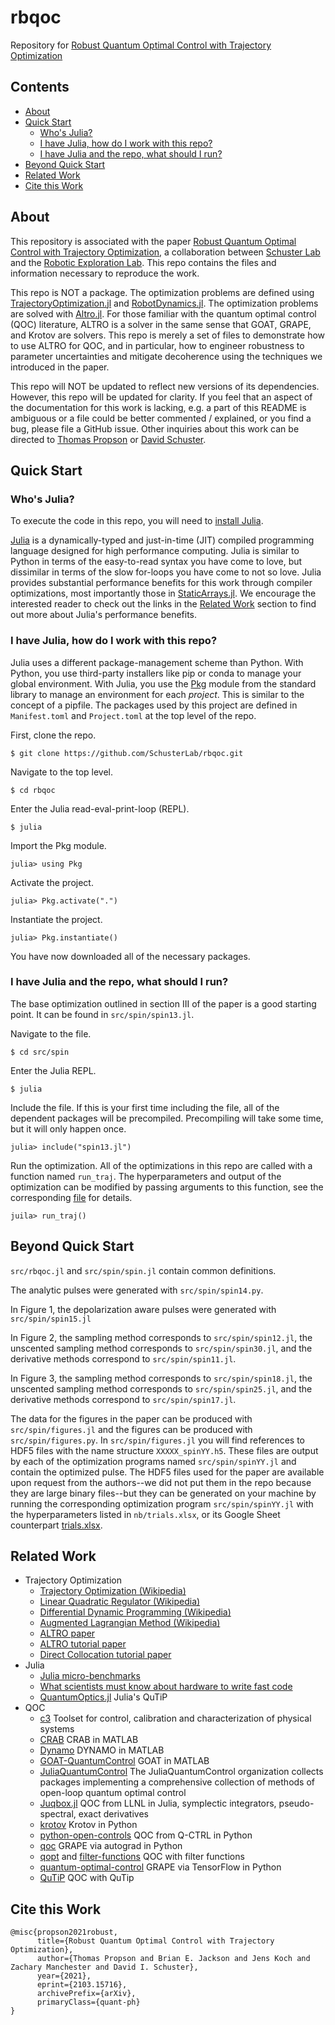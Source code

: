 # rbqoc
Repository for [Robust Quantum Optimal Control with Trajectory Optimization](https://arxiv.org/abs/2103.15716)

## Contents
- [About](#about)
- [Quick Start](#quick-start)
  - [Who's Julia?](#whos-julia)
  - [I have Julia, how do I work with this repo?](#i-have-julia-how-do-i-work-with-this-repo)
  - [I have Julia and the repo, what should I run?](#i-have-julia-and-the-repo-what-should-i-run)
- [Beyond Quick Start](#beyond-quick-start)
- [Related Work](#related-work)
- [Cite this Work](#cite-this-work)

## About
This repository is associated with the paper
[Robust Quantum Optimal Control with Trajectory Optimization](https://arxiv.org/abs/2103.15716), a collaboration
between [Schuster Lab](http://schusterlab.uchicago.edu) and
the [Robotic Exploration Lab](http://roboticexplorationlab.org).
This repo contains the files and information
necessary to reproduce the work.

This repo is NOT a package. The optimization problems
are defined using
[TrajectoryOptimization.jl](https://github.com/RoboticExplorationLab/TrajectoryOptimization.jl)
and [RobotDynamics.jl](https://github.com/RoboticExplorationLab/RobotDynamics.jl).
The optimization problems are solved with
[Altro.jl](https://github.com/RoboticExplorationLab/Altro.jl).
For those familiar with the quantum optimal control (QOC) literature,
ALTRO is a solver in the same sense that GOAT, GRAPE, and Krotov are solvers.
This repo is merely a set of files to demonstrate how to use ALTRO for
QOC, and in particular, how to engineer robustness to parameter uncertainties and
mitigate decoherence using the techniques we introduced in the paper.

This repo will NOT be updated to reflect new versions
of its dependencies. However, this repo will be updated for clarity.
If you feel that an aspect of
the documentation for this work is lacking, e.g. a part of this README is ambiguous
or a file could be better commented / explained, or you find a bug,
please file a GitHub issue. Other inquiries about this work can be directed to
[Thomas Propson](mailto:tcpropson@protonmail.com)
or [David Schuster](mailto:David.Schuster@uchicago.edu).


## Quick Start


### Who's Julia?
To execute the code in this repo, you will need to
[install Julia](https://julialang.org/downloads/).

[Julia](https://julialang.org) is a dynamically-typed and just-in-time (JIT) compiled
programming language designed for high performance computing.
Julia is similar to Python in terms of the
easy-to-read syntax you have come to love, but dissimilar in terms of the
slow for-loops you have come to not so love.
Julia provides substantial
performance benefits for this work through compiler optimizations,
most importantly those in
[StaticArrays.jl](https://github.com/JuliaArrays/StaticArrays.jl).
We encourage the interested reader to check out the links in the
[Related Work](#related-work) section to find out more about Julia's performance
benefits.

### I have Julia, how do I work with this repo?
Julia uses a different package-management scheme than Python.
With Python, you use third-party installers like pip or conda
to manage your global environment.
With Julia, you use the [Pkg](https://docs.julialang.org/en/v1/stdlib/Pkg/)
module from the standard library 
to manage an environment for each _project_. This is similar to the
concept of a pipfile. The packages used by this project
are defined in `Manifest.toml` and `Project.toml`
at the top level of the repo.

First, clone the repo.
```
$ git clone https://github.com/SchusterLab/rbqoc.git
```
Navigate to the top level.
```
$ cd rbqoc
```
Enter the Julia read-eval-print-loop (REPL).
```
$ julia
```
Import the Pkg module.
```
julia> using Pkg
```
Activate the project.
```
julia> Pkg.activate(".")
```
Instantiate the project.
```
julia> Pkg.instantiate()
```

You have now downloaded all of the necessary packages.

### I have Julia and the repo, what should I run?
The base optimization outlined in section III of the paper
is a good starting point. It can be found in `src/spin/spin13.jl`.

Navigate to the file.
```
$ cd src/spin
```
Enter the Julia REPL.
```
$ julia
```
Include the file. If this is your first time including
the file, all of the dependent packages will be precompiled.
Precompiling will take some time, but it will only happen once.
```
julia> include("spin13.jl")
```
Run the optimization. All of the optimizations in this
repo are called with a function named `run_traj`. The hyperparameters
and output of the optimization can be modified by passing
arguments to this function, see the corresponding
[file](https://github.com/SchusterLab/rbqoc/blob/master/src/spin/spin13.jl#L62)
for details.
```
juila> run_traj()
```

## Beyond Quick Start

`src/rbqoc.jl` and `src/spin/spin.jl` contain common definitions.

The analytic pulses were generated with `src/spin/spin14.py`.

In Figure 1, the depolarization aware pulses were generated with `src/spin/spin15.jl`

In Figure 2, the sampling method corresponds to `src/spin/spin12.jl`, the unscented
sampling method corresponds to `src/spin/spin30.jl`, and the derivative methods
correspond to `src/spin/spin11.jl`.

In Figure 3, the sampling method corresponds to `src/spin/spin18.jl`,
the unscented sampling method corresponds to `src/spin/spin25.jl`,
and the derivative methods correspond to `src/spin/spin17.jl`.

The data for the figures in the paper can be produced with `src/spin/figures.jl`
and the figures can be produced with `src/spin/figures.py`. In `src/spin/figures.jl`
you will find references to HDF5 files with the name structure `XXXXX_spinYY.h5`.
These files are output by each of the optimization programs named `src/spin/spinYY.jl`
and contain the optimized pulse. The HDF5 files used for the paper are
available upon request from the authors--we did not put them in the repo because
they are large binary files--but they can
be generated on your machine by running the corresponding optimization program
`src/spin/spinYY.jl` with the hyperparameters listed in `nb/trials.xlsx`, or
its Google Sheet counterpart
[trials.xlsx](https://docs.google.com/spreadsheets/d/1DrW6S13RZ-FpTsDDSbfPPRQWIXcY5S-4/edit#gid=1396699849).



## Related Work
- Trajectory Optimization
  - [Trajectory Optimization (Wikipedia)](https://en.wikipedia.org/wiki/Trajectory_optimization)
  - [Linear Quadratic Regulator (Wikipedia)](https://en.wikipedia.org/wiki/Linear–quadratic_regulator)
  - [Differential Dynamic Programming (Wikipedia)](https://en.wikipedia.org/wiki/Differential_dynamic_programming)
  - [Augmented Lagrangian Method (Wikipedia)](https://en.wikipedia.org/wiki/Augmented_Lagrangian_method)
  - [ALTRO paper](https://roboticexplorationlab.org/papers/altro-iros.pdf)
  - [ALTRO tutorial paper](https://bjack205.github.io/papers/AL_iLQR_Tutorial.pdf)
  - [Direct Collocation tutorial paper](https://epubs.siam.org/doi/pdf/10.1137/16M1062569)
- Julia
  - [Julia micro-benchmarks](https://julialang.org/benchmarks/)
  - [What scientists must know about hardware to write fast code](https://biojulia.net/post/hardware/)
  - [QuantumOptics.jl](https://github.com/qojulia/QuantumOptics.jl) Julia's QuTiP
- QOC
  - [c3](https://github.com/q-optimize/c3) Toolset for control, calibration and characterization of physical systems
  - [CRAB](https://github.com/Bilal092/CRAB) CRAB in MATLAB
  - [Dynamo](https://github.com/shaimach/Dynamo) DYNAMO in MATLAB
  - [GOAT-QuantumControl](https://github.com/Bilal092/GOAT-QuantumControl) GOAT in MATLAB
  - [JuliaQuantumControl](https://github.com/JuliaQuantumControl) The JuliaQuantumControl organization collects
  packages implementing a comprehensive collection of methods of open-loop quantum optimal control
  - [Juqbox.jl](https://github.com/LLNL/Juqbox.jl) QOC from LLNL in Julia,
  symplectic integrators, pseudo-spectral, exact derivatives
  - [krotov](https://github.com/qucontrol/krotov) Krotov in Python
  - [python-open-controls](https://github.com/qctrl/python-open-controls) QOC from Q-CTRL in Python
  - [qoc](https://github.com/SchusterLab/qoc) GRAPE via autograd in Python
  - [qopt](https://github.com/qutech/qopt) and [filter-functions](https://github.com/qutech/filter_functions) QOC with filter functions
  - [quantum-optimal-control](https://github.com/SchusterLab/quantum-optimal-control)
  GRAPE via TensorFlow in Python	
  - [QuTiP](http://qutip.org/docs/latest/guide/guide-control.html)
  QOC with QuTip

  
## Cite this Work
```
@misc{propson2021robust,
      title={Robust Quantum Optimal Control with Trajectory Optimization}, 
      author={Thomas Propson and Brian E. Jackson and Jens Koch and Zachary Manchester and David I. Schuster},
      year={2021},
      eprint={2103.15716},
      archivePrefix={arXiv},
      primaryClass={quant-ph}
}
```

